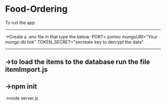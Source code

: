 # Food-Ordering
To run the app 

-------------------------------------------------------------------------------------------------------------------------------------------------------------------------------

->Create a .env file
  in that type  the below:
    PORT= portno
    mongoURI="Your mongo db link"
    TOKEN_SECRET="secreate key to decrypt the data".

--------------------------------------------------------------------------------------------------------------------------------------------------------------------------------
->to load the items to the database run the file itemImport.js 
--------------------------------------------------------------------------------------------------------------------------------------------------------------------------------
->npm init
--------------------------------------------------------------------------------------------------------------------------------------------------------------------------------
->node server.js
